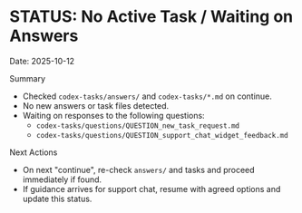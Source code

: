 # STATUS: No Active Task / Waiting on Answers

Date: 2025-10-12

Summary
- Checked `codex-tasks/answers/` and `codex-tasks/*.md` on continue.
- No new answers or task files detected.
- Waiting on responses to the following questions:
  - `codex-tasks/questions/QUESTION_new_task_request.md`
  - `codex-tasks/questions/QUESTION_support_chat_widget_feedback.md`

Next Actions
- On next "continue", re-check `answers/` and tasks and proceed immediately if found.
- If guidance arrives for support chat, resume with agreed options and update this status.

